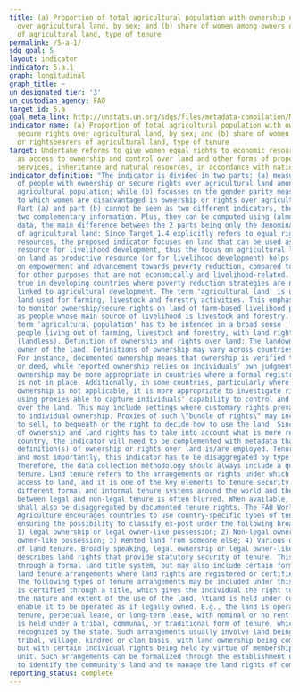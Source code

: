 ```yaml
---
title: (a) Proportion of total agricultural population with ownership or secure rights
  over agricultural land, by sex; and (b) share of women among owners or rightsbearers
  of agricultural land, type of tenure
permalink: /5-a-1/
sdg_goal: 5
layout: indicator
indicator: 5.a.1
graph: longitudinal
graph_title: ~
un_designated_tier: '3'
un_custodian_agency: FAO
target_id: 5.a
goal_meta_link: http://unstats.un.org/sdgs/files/metadata-compilation/Metadata-Goal-5.pdf
indicator_name: (a) Proportion of total agricultural population with ownership or
  secure rights over agricultural land, by sex; and (b) share of women among owners
  or rightsbearers of agricultural land, type of tenure
target: Undertake reforms to give women equal rights to economic resources, as well
  as access to ownership and control over land and other forms of property, financial
  services, inheritance and natural resources, in accordance with national laws.
indicator_definition: "The indicator is divided in two parts: (a) measures the incidence
  of people with ownership or secure rights over agricultural land among the total
  agricultural population; while (b) focusses on the gender parity measuring the extent
  to which women are disadvantaged in ownership or rights over agricultural land.
  Part (a) and part (b) cannot be seen as two different indicators, they rather provide
  two complementary information. Plus, they can be computed using (almost) the same
  data, the main difference between the 2 parts being only the denominator.  Definition
  of agricultural land: Since Target 1.4 explicitly refers to equal rights on economic
  resources, the proposed indicator focuses on land that can be used as a productive
  resource for livelihood development, thus the focus on agricultural land. The focus
  on land as productive resource (or for livelihood development) helps deriving indication
  on empowerment and advancement towards poverty reduction, compared to lands used
  for other purposes that are not economically and livelihood-related. This is particularly
  true in developing countries where poverty reduction strategies are necessarily
  linked to agricultural development. The term 'agricultural land' is used to indicate
  land used for farming, livestock and forestry activities. This emphasizes the importance
  to monitor ownership/secure rights on land of farm-based livelihood people as well
  as people whose main source of livelihood is livestock and forestry. Similarly the
  term 'agricultural population' has to be intended in a broad sense ' i.e. including
  people living out of farming, livestock and forestry, with land rights or without
  (landless). Definition of ownership and rights over land: The landowner is the legal
  owner of the land. Definitions of ownership may vary across countries and surveys.
  For instance, documented ownership means that ownership is verified through title
  or deed, while reported ownership relies on individuals' own judgment. Reported
  ownership may be more appropriate in countries where a formal registration system
  is not in place. Additionally, in some countries, particularly where land private
  ownership is not applicable, it is more appropriate to investigate rights over land
  using proxies able to capture individuals' capability to control and take decisions
  over the land. This may include settings where customary rights prevail as opposed
  to individual ownership. Proxies of such \"bundle of rights\" may include the right
  to sell, to bequeath or the right to decide how to use the land. Since the definition
  of ownership and land rights has to take into account what is more relevant in the
  country, the indicator will need to be complemented with metadata that specify what
  definition(s) of ownership or rights over land is/are employed. Tenure Type Finally
  and most importantly, this indicator has to be disaggregated by type of tenure.
  Therefore, the data collection methodology should always include a question on land
  tenure. Land tenure refers to the arrangements or rights under which people have
  access to land, and it is one of the key elements to tenure security.5 There are
  different formal and informal tenure systems around the world and the distinction
  between legal and non-legal tenure is often blurred. When available, the indicator
  shall also be disaggregated by documented tenure rights. The FAO World Census of
  Agriculture encourages countries to use country-specific types of tenure whilst
  ensuring the possibility to classify ex-post under the following broad categories:
  1) legal ownership or legal owner-like possession; 2) Non-legal ownership or non-legal
  owner-like possession; 3) Rented land from someone else; 4) Various other types
  of land tenure. Broadly speaking, legal ownership or legal owner-like possession
  describes land rights that provide statutory security of tenure. This may be done
  through a formal land title system, but may also include certain forms of customary
  land tenure arrangements where land rights are registered or certified in some way.
  The following types of tenure arrangements may be included under this heading: \tOwnership
  is certified through a title, which gives the individual the right to determine
  the nature and extent of the use of the land. \tLand is held under conditions that
  enable it to be operated as if legally owned. E.g., the land is operated under hereditary
  tenure, perpetual lease, or long-term lease, with nominal or no rent. \tThe land
  is held under a tribal, communal, or traditional form of tenure, which is legally
  recognized by the state. Such arrangements usually involve land being held on a
  tribal, village, kindred or clan basis, with land ownership being communal in character
  but with certain individual rights being held by virtue of membership in the social
  unit. Such arrangements can be formalized through the establishment of legal procedures
  to identify the community's land and to manage the land rights of community members."
reporting_status: complete
---
```

